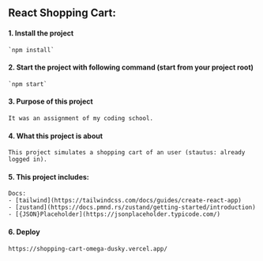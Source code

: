 ## React Shopping Cart:

#### 1. Install the project
    `npm install`

#### 2. Start the project with following command (start from your project root)
    `npm start`

#### 3. Purpose of this project
    It was an assignment of my coding school.

#### 4. What this project is about
    This project simulates a shopping cart of an user (stautus: already logged in). 

#### 5. This project includes:
    Docs:
    - [tailwind](https://tailwindcss.com/docs/guides/create-react-app)
    - [zustand](https://docs.pmnd.rs/zustand/getting-started/introduction)
    - [{JSON}Placeholder](https://jsonplaceholder.typicode.com/)

#### 6. Deploy
    https://shopping-cart-omega-dusky.vercel.app/